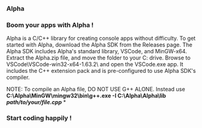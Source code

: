 ### Alpha
### Boom your apps with Alpha !

Alpha is a C/C++ library for creating console apps without difficulty.
To get started with Alpha, download the Alpha SDK from the Releases page. The Alpha SDK includes Alpha's standard library, VSCode, and MinGW-x64.
Extract the Alpha.zip file, and move the folder to your C: drive. Browse to VSCode\VSCode-win32-x64-1.63.2\ and open the VSCode.exe app. It includes the C++ extension pack and is pre-configured to use Alpha SDK's compiler.


NOTE: To compile an Alpha file, DO NOT USE G++ ALONE. Instead use **C:\Alpha\MinGW\mingw32\bin\g++.exe -I C:\Alpha\Alpha\lib _path/to/your/file.cpp_** *

### Start coding happily !
